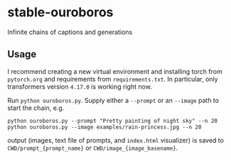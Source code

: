 # stable-ouroboros

Infinite chains of captions and generations

## Usage

I recommend creating a new virtual environment and installing torch from
`pytorch.org` and requirements from `requirements.txt`. In particular, only
transformers version `4.17.0` is working right now.

Run `python ouroboros.py`. Supply either a `--prompt` or an `--image` path to
start the chain, e.g.

```
python ouroboros.py --prompt "Pretty painting of night sky" --n 20
python ouroboros.py --image examples/rain-princess.jpg --n 20
```

output (images, text file of prompts, and `index.html` visualizer) is saved to
`CWD/prompt_{prompt_name}` or `CWD/image_{image_basename}`.
